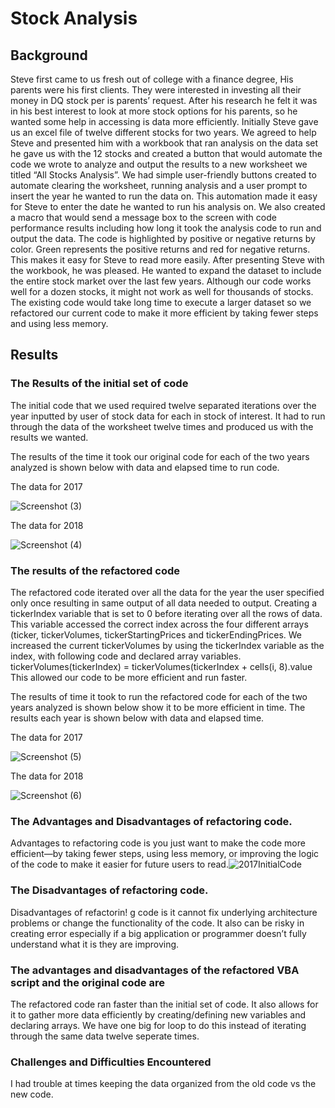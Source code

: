 # Stock Analysis

## Background
Steve first came to us fresh out of college with a finance degree, His parents were his first clients. They were interested in investing all their money in DQ stock per is parents’ request. After his research he felt it was in his best interest to look at more stock options for his parents, so he wanted some help in accessing is data more efficiently. Initially Steve gave us an excel file of twelve different stocks for two years. 
We agreed to help Steve and presented him with a workbook that ran analysis on the data set he gave us with the 12 stocks and created a button that would automate the code we wrote to analyze and output the results to a new worksheet we titled “All Stocks Analysis”. We had simple user-friendly buttons created to automate clearing the worksheet, running analysis and a user prompt to insert the year he wanted to run the data on. This automation made it easy for Steve to enter the date he wanted to run his analysis on. We also created a macro that would send a message box to the screen with code performance results including how long it took the analysis code to run and output the data. The code is highlighted by positive or negative returns by color. Green represents the positive returns and red for negative returns. This makes it easy for Steve to read more easily. 
After presenting Steve with the workbook, he was pleased. He wanted to expand the dataset to include the entire stock market over the last few years. Although our code works well for a dozen stocks, it might not work as well for thousands of stocks. The existing code would take long time to execute a larger dataset so we refactored our current code to make it more efficient by taking fewer steps and using less memory.  

## Results

### The Results of the initial set of code

The initial code that we used required twelve separated iterations over the year inputted by user of stock data for each in stock of interest. It had to run through the data of the worksheet twelve times and produced us with the results we wanted. 

The results of the time it took our original code for each of the two years analyzed is shown below with data and elapsed time to run code. 

The data for 2017

![Screenshot (3)](https://user-images.githubusercontent.com/94208810/142777155-7de4328c-2704-4737-8fe4-b86f39647416.png)



The data for 2018 

![Screenshot (4)](https://user-images.githubusercontent.com/94208810/142777170-88a1bfd0-f7f7-4be8-a47b-51f9d39c22a0.png)


### The results of the refactored code

The refactored code iterated over all the data for the year the user specified only once resulting in same output of all data needed to output.
Creating a tickerIndex variable that is set to 0 before iterating over all the rows of data. This variable accessed the correct index across the four different arrays (ticker, tickerVolumes, tickerStartingPrices and tickerEndingPrices.  We increased the current tickerVolumes by using the tickerIndex variable as the index, with following code and declared array variables.  
tickerVolumes(tickerIndex) = tickerVolumes(tickerIndex + cells(i, 8).value
This allowed our code to be more efficient and run faster. 

The results of time it took to run the refactored code for each of the two years analyzed is shown below show it to be more efficient in time. 
The results each year is shown below with data and elapsed time. 

The data for 2017

![Screenshot (5)](https://user-images.githubusercontent.com/94208810/142777263-03d77009-1ab7-4ca1-854b-0bdb47f0a216.png)


The data for 2018 

![Screenshot (6)](https://user-images.githubusercontent.com/94208810/142777219-c0404385-aa18-4127-928b-81a087170888.png)


### The Advantages and Disadvantages of refactoring code. 
Advantages to refactoring code is you just want to make the code more efficient—by taking fewer steps, using less memory, or improving the logic of the code to make it easier for future users to read.![2017InitialCode](https://user-images.githubusercontent.com/94208810/142776795-4f915faf-8297-4072-9149-c87a383fe813.jpeg)


### The Disadvantages of refactoring code. 
Disadvantages of refactorin!
g code is it cannot fix underlying architecture problems 
or change the functionality of the code. It also can be risky in creating error especially if a big application or programmer doesn’t fully understand what it is they are improving. 


### The advantages and disadvantages of the refactored VBA script and the original code are 
The refactored code ran faster than the initial set of code. It also allows for it to gather more data efficiently by creating/defining new variables and declaring arrays. We have one big for loop to do this instead of iterating through the same data twelve seperate times. 


### Challenges and Difficulties Encountered
I had trouble at times keeping the data organized from the old code vs the new code.

